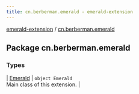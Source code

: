 ```yaml
---
title: cn.berberman.emerald - emerald-extension
---
```


[emerald-extension](../index.html) / [cn.berberman.emerald](.)

## Package cn.berberman.emerald

### Types

| [Emerald](-emerald/index.html) | `object Emerald`<br>Main class of this extension. |


